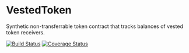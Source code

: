 # VestedToken

Synthetic non-transferrable token contract that tracks balances of vested token receivers.


[![Build Status](https://github.com/1inch/vested-token/workflows/CI/badge.svg)](https://github.com/1inch/vested-token/actions)
[![Coverage Status](https://coveralls.io/repos/github/1inch/vested-token/badge.svg?branch=master)](https://coveralls.io/github/1inch/vested-token?branch=master)
